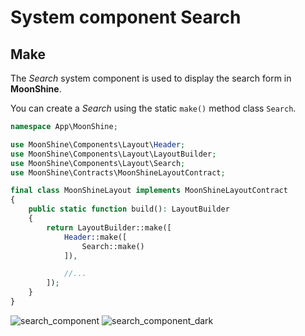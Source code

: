 # System component Search

## Make

The *Search* system component is used to display the search form in **MoonShine**.

You can create a *Search* using the static `make()` method class `Search`.

```php
namespace App\MoonShine;

use MoonShine\Components\Layout\Header;
use MoonShine\Components\Layout\LayoutBuilder;
use MoonShine\Components\Layout\Search;
use MoonShine\Contracts\MoonShineLayoutContract;

final class MoonShineLayout implements MoonShineLayoutContract
{
    public static function build(): LayoutBuilder
    {
        return LayoutBuilder::make([
            Header::make([
                Search::make()
            ]),

            //...
        ]);
    }
}
```

![search_component](https://moonshine-laravel.com/screenshots/search_component.png)
![search_component_dark](https://moonshine-laravel.com/screenshots/search_component_dark.png)
